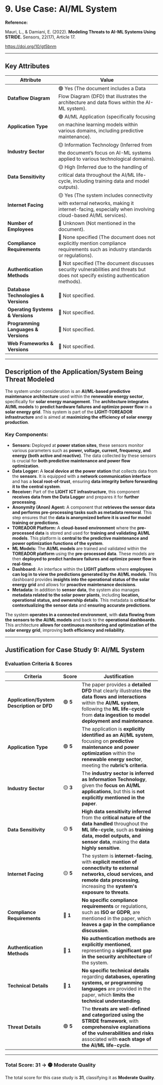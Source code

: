 # 9. Use Case: AI/ML System

**Reference:**

Mauri, L., & Damiani, E. (2022). **Modeling Threats to AI-ML Systems Using STRIDE.** Sensors, 22(17), Article 17.

https://doi.org/10/gt5bnm

---

## **Key Attributes**

| **Attribute** | **Value** |
| --- | --- |
| **Dataflow Diagram** | 🟢 Yes (The document includes a Data Flow Diagram (DFD) that illustrates the architecture and data flows within the AI-ML system). |
| **Application Type** | 🟢 AI/ML Application (specifically focusing on machine learning models within various domains, including predictive maintenance). |
| **Industry Sector** | 🟡 Information Technology (Inferred from the document’s focus on AI-ML systems applied to various technological domains). |
| **Data Sensitivity** | 🟡 High (Inferred due to the handling of critical data throughout the AI/ML life-cycle, including training data and model outputs). |
| **Internet Facing** | 🟡 Yes (The system includes connectivity with external networks, making it internet-facing, especially when involving cloud-based AI/ML services). |
| **Number of Employees** | 🔴 Unknown (Not mentioned in the document). |
| **Compliance Requirements** | 🔴 None specified (The document does not explicitly mention compliance requirements such as industry standards or regulations). |
| **Authentication Methods** | 🔴 Not specified (The document discusses security vulnerabilities and threats but does not specify existing authentication methods). |
| **Database Technologies & Versions** | 🔴 Not specified. |
| **Operating Systems & Versions** | 🔴 Not specified. |
| **Programming Languages & Versions** | 🔴 Not specified. |
| **Web Frameworks & Versions** | 🔴 Not specified. |

---

## **Description of the Application/System Being Threat Modeled**

The system under consideration is an **AI/ML-based predictive maintenance architecture** used within the **renewable energy sector**, specifically for **solar energy management**. The **architecture integrates AI/ML models** to **predict hardware failures and optimize power flow** in a **solar energy grid**. This system is part of the **LIGHT-TOREADOR infrastructure** and is aimed at **maximizing the efficiency of solar energy production**.

### **Key Components:**

- **Sensors:** Deployed at **power station sites**, these sensors monitor various parameters such as **power, voltage, current, frequency, and energy (both active and reactive)**. The data collected by these sensors is crucial for **both predictive maintenance and power flow optimization**.
- **Data Logger:** A **local device at the power station** that collects data from the **sensors**. It is equipped with a **network communication interface** and has a **local root-of-trust**, ensuring **data integrity before forwarding it to the central system**.
- **Receiver:** Part of the **LIGHT ICT infrastructure**, this component **receives data from the Data Logger** and prepares it for **further processing**.
- **Anonymity (Anon) Agent:** A component that **retrieves the sensor data and performs pre-processing tasks such as metadata removal**. This step ensures that the **data is anonymized before it is used for model training or predictions**.
- **TOREADOR Platform:** A **cloud-based environment** where the **pre-processed data** is stored and used for **training and validating AI/ML models**. This platform is **central to the predictive maintenance and power optimization functions of the system**.
- **ML Models:** The **AI/ML models** are trained and validated within the **TOREADOR platform** using the **pre-processed data**. These models are then **deployed to predict hardware failures and optimize power flow in real-time**.
- **Dashboard:** An interface within the **LIGHT platform** where **employees can log in to view the predictions generated by the AI/ML models**. This dashboard provides **insights into the operational status of the solar energy grid** and allows for **proactive maintenance decisions**.
- **Metadata:** In addition to **sensor data**, the system also manages **metadata related to the solar power plants**, including **location, operational status, and ownership details**. This metadata is **critical for contextualizing the sensor data** and **ensuring accurate predictions**.

The system **operates in a connected environment**, with **data flowing from the sensors to the AI/ML models** and back to the **operational dashboards**. This architecture **allows for continuous monitoring and optimization of the solar energy grid**, improving **both efficiency and reliability**.

---

## **Justification for Case Study 9: AI/ML System**

### **Evaluation Criteria & Scores**

| **Criteria** | **Score** | **Justification** |
| --- | --- | --- |
| **Application/System Description or DFD** | 🟢 **5** | The paper provides a **detailed DFD** that clearly illustrates **the data flows and interactions** within the **AI/ML system**, following the **ML life-cycle** from **data ingestion to model deployment and maintenance**. |
| **Application Type** | 🟢 **5** | The application is **explicitly identified as an AI/ML system**, focusing on **predictive maintenance and power optimization** within the **renewable energy sector**, meeting the **rubric’s criteria**. |
| **Industry Sector** | 🟡 **3** | The **industry sector is inferred as Information Technology**, given the **focus on AI/ML applications**, but this is **not explicitly mentioned in the paper**. |
| **Data Sensitivity** | 🟡 **5** | **High data sensitivity inferred** from the **critical nature of the data handled** throughout the **ML life-cycle**, such as **training data, model outputs, and sensor data**, making the **data highly sensitive**. |
| **Internet Facing** | 🟡 **5** | The system is **internet-facing**, with **explicit mention of connectivity to external networks, cloud services, and remote data processing**, increasing the **system's exposure to threats**. |
| **Compliance Requirements** | 🔴 **1** | **No specific compliance requirements** or regulations, such as **ISO or GDPR**, are mentioned in the paper, which **leaves a gap in the compliance discussion**. |
| **Authentication Methods** | 🔴 **1** | **No authentication methods are explicitly mentioned**, representing a **significant gap in the security architecture** of the system. |
| **Technical Details** | 🔴 **1** | **No specific technical details** regarding **databases, operating systems, or programming languages** are provided in the paper, which **limits the technical understanding**. |
| **Threat Details** | 🟢 **5** | The **threats are well-defined and categorized using the STRIDE framework**, with **comprehensive explanations of the vulnerabilities and risks** associated with **each stage of the AI/ML life-cycle**. |

---

### **Total Score: 31 → 🟡 Moderate Quality**

The total score for this case study is **31**, classifying it as **Moderate Quality**.